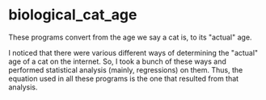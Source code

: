 # biological_cat_age
These programs convert from the age we say a cat is, to its "actual" age.

I noticed that there were various different ways of determining the "actual" age of a cat on the internet. So, I took a bunch of these ways and performed statistical analysis (mainly, regressions) on them. Thus, the equation used in all these programs is the one that resulted from that analysis. 
